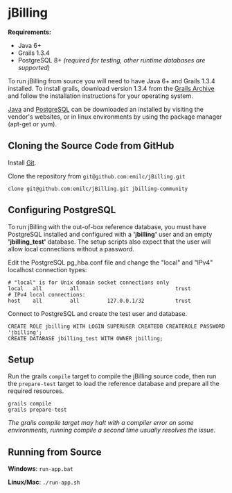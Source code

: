 jBilling
========

**Requirements:**

* Java 6+
* Grails 1.3.4
* PostgreSQL 8+ *(required for testing, other runtime databases are supported)*

To run jBilling from source you will need to have Java 6+ and Grails 1.3.4 installed. To install grails, download version 1.3.4 from the [Grails Archive](http://www.grails.org/download/archive/Grails) and follow the installation instructions for your operating system. 

[Java](http://www.oracle.com/technetwork/java/javase/downloads/index.html) and [PostgreSQL](http://www.postgresql.org/) can be downloaded an installed by visiting the vendor's websites, or in linux environments by using the package manager (apt-get or yum).



Cloning the Source Code from GitHub
-----------------------------------

Install [Git](http://git-scm.com/download/). 

Clone the repository from `git@github.com:emilc/jBilling.git` 

<pre><code>clone git@github.com:emilc/jBilling.git jbilling-community</code></pre>



Configuring PostgreSQL
----------------------

To run jBilling with the out-of-box reference database, you must have PostgreSQL installed and configured with a **'jbilling'** user and an empty **'jbilling_test'** database. The setup scripts also expect that the user will allow local connections without a password.

Edit the PostgreSQL pg_hba.conf file and change the "local" and "IPv4" localhost connection types:

<pre><code># "local" is for Unix domain socket connections only
local   all         all                               trust
# IPv4 local connections:
host    all         all         127.0.0.1/32          trust
</code></pre>

Connect to PostgreSQL and create the test user and database.

<pre><code>CREATE ROLE jbilling WITH LOGIN SUPERUSER CREATEDB CREATEROLE PASSWORD 'jbilling';
CREATE DATABASE jbilling_test WITH OWNER jbilling;
</pre></code>



Setup
-----

Run the grails `compile` target to compile the jBilling source code, then run the `prepare-test` target to load the reference database and prepare all the required resources.

<pre><code>grails compile
grails prepare-test
</pre></code>

*The grails compile target may halt with a compiler error on some environments, running compile a second time usually resolves the issue.*



Running from Source
-------------------

**Windows**: ``run-app.bat``

**Linux/Mac**: ``./run-app.sh``







